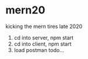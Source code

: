# mern20
kicking the mern tires late 2020

1. cd into server, npm start
2. cd into client, npm start
3. load postman todo...